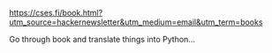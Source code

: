 
https://cses.fi/book.html?utm_source=hackernewsletter&utm_medium=email&utm_term=books

Go through book and translate things into Python...
